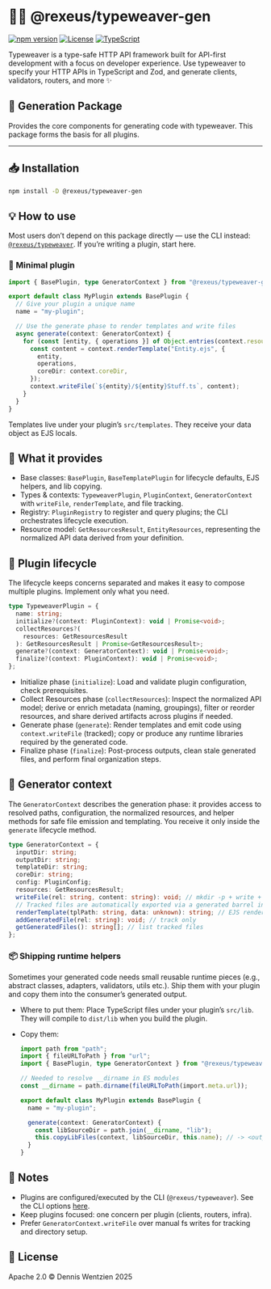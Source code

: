 # 🧵✨ @rexeus/typeweaver-gen

[![npm version](https://img.shields.io/npm/v/@rexeus/typeweaver-gen.svg)](https://www.npmjs.com/package/@rexeus/typeweaver-gen)
[![License](https://img.shields.io/badge/License-Apache%202.0-blue.svg)](https://opensource.org/licenses/Apache-2.0)
[![TypeScript](https://img.shields.io/badge/TypeScript-Ready-blue.svg)](https://www.typescriptlang.org/)

Typeweaver is a type-safe HTTP API framework built for API-first development with a focus on
developer experience. Use typeweaver to specify your HTTP APIs in TypeScript and Zod, and generate
clients, validators, routers, and more ✨

## 📝 Generation Package

Provides the core components for generating code with typeweaver. This package forms the basis for
all plugins.

---

## 📥 Installation

```bash
npm install -D @rexeus/typeweaver-gen
```

## 💡 How to use

Most users don’t depend on this package directly — use the CLI instead:
[`@rexeus/typeweaver`](../cli/README.md). If you’re writing a plugin, start here.

### 🚀 Minimal plugin

```ts
import { BasePlugin, type GeneratorContext } from "@rexeus/typeweaver-gen";

export default class MyPlugin extends BasePlugin {
  // Give your plugin a unique name
  name = "my-plugin";

  // Use the generate phase to render templates and write files
  async generate(context: GeneratorContext) {
    for (const [entity, { operations }] of Object.entries(context.resources.entityResources)) {
      const content = context.renderTemplate("Entity.ejs", {
        entity,
        operations,
        coreDir: context.coreDir,
      });
      context.writeFile(`${entity}/${entity}Stuff.ts`, content);
    }
  }
}
```

Templates live under your plugin’s `src/templates`. They receive your data object as EJS locals.

## 🔧 What it provides

- Base classes: `BasePlugin`, `BaseTemplatePlugin` for lifecycle defaults, EJS helpers, and lib
  copying.
- Types & contexts: `TypeweaverPlugin`, `PluginContext`, `GeneratorContext` with `writeFile`,
  `renderTemplate`, and file tracking.
- Registry: `PluginRegistry` to register and query plugins; the CLI orchestrates lifecycle
  execution.
- Resource model: `GetResourcesResult`, `EntityResources`, representing the normalized API data
  derived from your definition.

## 🔌 Plugin lifecycle

The lifecycle keeps concerns separated and makes it easy to compose multiple plugins. Implement only
what you need.

```ts
type TypeweaverPlugin = {
  name: string;
  initialize?(context: PluginContext): void | Promise<void>;
  collectResources?(
    resources: GetResourcesResult
  ): GetResourcesResult | Promise<GetResourcesResult>;
  generate?(context: GeneratorContext): void | Promise<void>;
  finalize?(context: PluginContext): void | Promise<void>;
};
```

- Initialize phase (`initialize`): Load and validate plugin configuration, check prerequisites.
- Collect Resources phase (`collectResources`): Inspect the normalized API model; derive or enrich
  metadata (naming, groupings), filter or reorder resources, and share derived artifacts across
  plugins if needed.
- Generate phase (`generate`): Render templates and emit code using `context.writeFile` (tracked);
  copy or produce any runtime libraries required by the generated code.
- Finalize phase (`finalize`): Post-process outputs, clean stale generated files, and perform final
  organization steps.

## 🧰 Generator context

The `GeneratorContext` describes the generation phase: it provides access to resolved paths,
configuration, the normalized resources, and helper methods for safe file emission and templating.
You receive it only inside the `generate` lifecycle method.

```ts
type GeneratorContext = {
  inputDir: string;
  outputDir: string;
  templateDir: string;
  coreDir: string;
  config: PluginConfig;
  resources: GetResourcesResult;
  writeFile(rel: string, content: string): void; // mkdir -p + write + track
  // Tracked files are automatically exported via a generated barrel index.ts
  renderTemplate(tplPath: string, data: unknown): string; // EJS render
  addGeneratedFile(rel: string): void; // track only
  getGeneratedFiles(): string[]; // list tracked files
};
```

### 📦 Shipping runtime helpers

Sometimes your generated code needs small reusable runtime pieces (e.g., abstract classes, adapters,
validators, utils etc.). Ship them with your plugin and copy them into the consumer’s generated
output.

- Where to put them: Place TypeScript files under your plugin’s `src/lib`. They will compile to
  `dist/lib` when you build the plugin.
- Copy them:

  ```ts
  import path from "path";
  import { fileURLToPath } from "url";
  import { BasePlugin, type GeneratorContext } from "@rexeus/typeweaver-gen";

  // Needed to resolve __dirname in ES modules
  const __dirname = path.dirname(fileURLToPath(import.meta.url));

  export default class MyPlugin extends BasePlugin {
    name = "my-plugin";

    generate(context: GeneratorContext) {
      const libSourceDir = path.join(__dirname, "lib");
      this.copyLibFiles(context, libSourceDir, this.name); // -> <output>/lib/my-plugin
    }
  }
  ```

## 📌 Notes

- Plugins are configured/executed by the CLI (`@rexeus/typeweaver`). See the CLI options
  [here](../cli/README.md#️-options).
- Keep plugins focused: one concern per plugin (clients, routers, infra).
- Prefer `GeneratorContext.writeFile` over manual fs writes for tracking and directory setup.

## 📄 License

Apache 2.0 © Dennis Wentzien 2025
